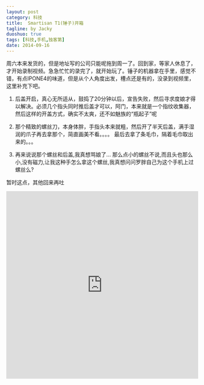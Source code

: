 ```yaml
---
layout: post
category: 科技
title:  Smartisan T1(锤子)开箱
tagline: by Jacky
duoshuo: true
tags: [科技,手机,独客第]
date: 2014-09-16
---
```


周六本来发货的，但是地址写的公司只能呢拖到周一了。回到家，等家人休息了，才开始录制视频。急急忙忙的录完了，就开始玩了。锤子的机器拿在手里，感觉不错，有点IPONE4的味道，但是从个人角度出发，槽点还是有的，没录到视频里，这里补充下吧。

1. 后盖开启，真心无所适从，鼓捣了20分钟以后，宣告失败，然后寻求度娘才得以解决。必须几个指头同时推后盖才可以，阿门，本来就是一个指纹收集器，然后这样的开盖方式，确实不太爽，还不如魅族的“瓶起子”呢

2. 那个精致的螺丝刀，本身体胖，手指头本来就粗，然后开了半天后盖，满手湿润的爪子再去拿那个，简直画美不看。。。。 最后去拿了条毛巾，隔着毛巾取出来的。。。

3. 再来说说那个螺丝和后盖,我真想骂娘了...  那么点小的螺丝不说,而且头也那么小,没有磁力,让我这种手怎么拿这个螺丝,我真想问问罗胖自己为这个手机上过螺丝么?

暂时这点，其他回来再吐

<iframe height=498 width=510 src="http://player.youku.com/embed/XNzgzMjEzMTcy" frameborder=0 allowfullscreen></iframe>



